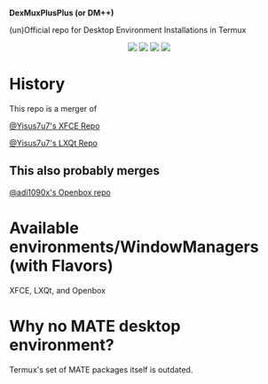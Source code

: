**DexMuxPlusPlus (or DM++)**

(un)Official repo for Desktop Environment Installations in Termux 

<p align="center">

  <img src="https://img.shields.io/badge/Maintained%3F-Yes-green?style=for-the-badge">

  <img src="https://img.shields.io/github/issues/c4scnevee/DexmuxPlusPlus?color=violet&style=for-the-badge">

  <img src="https://img.shields.io/github/license/c4scnevee/DexmuxPlusPlus?color=orange&style=for-the-badge">

  <img src="https://img.shields.io/github/stars/c4scnevee/DexmuxPlusPlus?style=for-the-badge">

</p>

# History
This repo is a merger of

[@Yisus7u7's XFCE Repo](https://github.com/Yisus7u7/termux-desktop-xfce)

[@Yisus7u7's LXQt Repo](https://github.com/termux-desktop/termux-desktop-lxqt)

## This also probably merges
[@adi1090x's Openbox repo](https://github.com/adi1090x/termux-desktop)

# Available environments/WindowManagers (with Flavors)
XFCE, LXQt, and Openbox

# Why no MATE desktop environment?
Termux's set of MATE packages itself is outdated.
